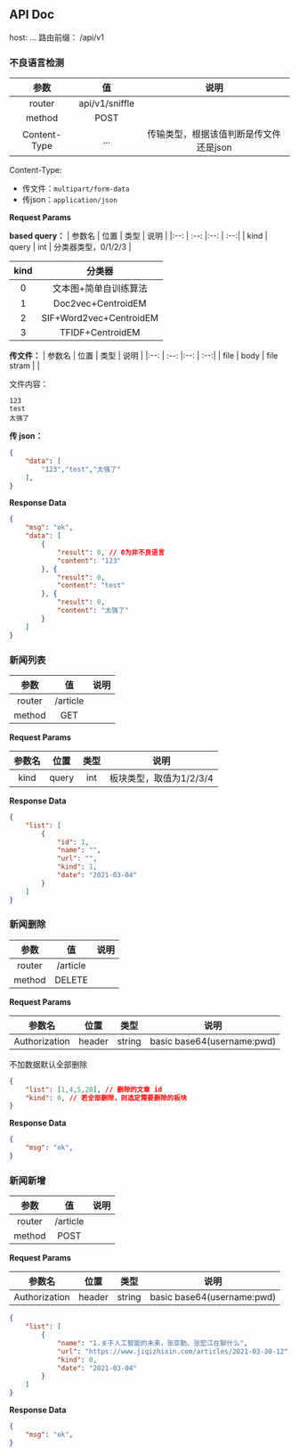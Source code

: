 ## API Doc

host: ...
路由前缀： /api/v1

### 不良语言检测

| 参数 | 值 | 说明 |
|:--: | :--:  |:--: |
| router | api/v1/sniffle | |
| method | POST | |
| Content-Type | ... | 传输类型，根据该值判断是传文件还是json |

Content-Type:
- 传文件：`multipart/form-data`
- 传json：`application/json`

**Request Params**

**based query：**
| 参数名 | 位置 | 类型 | 说明 |
|:--: | :--:  |:--: | :--:|
| kind | query | int | 分类器类型，0/1/2/3 |

| kind | 分类器 |
| :--: | :--: |
| 0 | 文本图+简单自训练算法 |
| 1 | Doc2vec+CentroidEM |
| 2 | SIF+Word2vec+CentroidEM |
| 3 | TFIDF+CentroidEM |

**传文件：**
| 参数名 | 位置 | 类型 | 说明 |
|:--: | :--:  |:--: | :--:|
| file | body | file stram | |

文件内容：
```
123
test
太强了
```

**传 json：**
```json
{
	"data": [
	    "123","test","太强了"
	],
}
```


**Response Data**
```json
{
    "msg": "ok",
    "data": [
        {
            "result": 0, // 0为非不良语言
            "content": "123"
        }, {
            "result": 0,
            "content": "test"
        }, {
            "result": 0,
            "content": "太强了"
        }
    ]
}
```

### 新闻列表

| 参数 | 值 | 说明 |
|:--: | :--:  |:--: |
| router | /article | |
| method | GET | |

**Request Params**

| 参数名 | 位置 | 类型 | 说明 |
|:--: | :--:  |:--: | :--:|
| kind | query | int | 板块类型，取值为1/2/3/4 |

**Response Data**

```json
{
    "list": [
        {
            "id": 1,
            "name": "",
            "url": "",
            "kind": 1,
            "date": "2021-03-04"
        }
    ]
}
```

### 新闻删除

| 参数 | 值 | 说明 |
|:--: | :--:  |:--: |
| router | /article | |
| method | DELETE | |

**Request Params**

| 参数名 | 位置 | 类型 | 说明 |
|:--: | :--:  |:--: | :--:|
| Authorization | header | string | basic base64(username:pwd) |

不加数据默认全部删除

```json
{
    "list": [1,4,5,20], // 删除的文章 id
    "kind": 0, // 若全部删除，则选定需要删除的板块
}
```

**Response Data**

```json
{
    "msg": "ok",
}
```

### 新闻新增

| 参数 | 值 | 说明 |
|:--: | :--:  |:--: |
| router | /article | |
| method | POST | |

**Request Params**

| 参数名 | 位置 | 类型 | 说明 |
|:--: | :--:  |:--: | :--:|
| Authorization | header | string | basic base64(username:pwd) |

```json
{
    "list": [
        {
			"name": "1.关于人工智能的未来，张亚勤、张宏江在聊什么",
			"url": "https://www.jiqizhixin.com/articles/2021-03-30-12",
			"kind": 0,
			"date": "2021-03-04"
        }
    ]
}
```

**Response Data**

```json
{
    "msg": "ok",
}
```